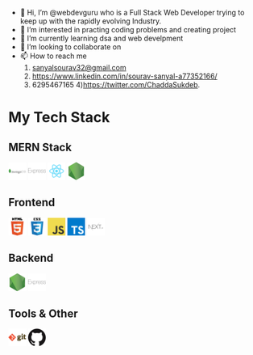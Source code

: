 - 👋 Hi, I’m @webdevguru  who is a Full Stack Web Developer trying to keep up with the rapidly evolving Industry.
- 👀 I’m interested in practing coding problems and creating project
- 🌱 I’m currently learning dsa and web develpment
- 💞️ I’m looking to collaborate on  
- 📫 How to reach me
   1) sanyalsourav32@gmail.com
   2) https://www.linkedin.com/in/sourav-sanyal-a77352166/
   3) 6295467165
   4)https://twitter.com/ChaddaSukdeb.

<!---
webdevguru/webdevguru is a ✨ special ✨ repository because its `README.md` (this file) appears on your GitHub profile.
You can click the Preview link to take a look at your changes.
--->
# My Tech Stack

## MERN Stack
<p class="flex space-x-4">
  <img src="https://raw.githubusercontent.com/github/explore/master/topics/mongodb/mongodb.png" width="35" class="transition-transform duration-300 hover:scale-125 hover:rotate-12" />
  <img src="https://raw.githubusercontent.com/github/explore/master/topics/express/express.png" width="35" class="transition-transform duration-300 hover:scale-125 hover:rotate-12" />
  <img src="https://raw.githubusercontent.com/github/explore/master/topics/react/react.png" width="35" class="transition-transform duration-300 hover:scale-125 hover:rotate-12" />
  <img src="https://raw.githubusercontent.com/github/explore/master/topics/nodejs/nodejs.png" width="35" class="transition-transform duration-300 hover:scale-125 hover:rotate-12" />
</p>

## Frontend
<p class="flex space-x-4">
  <img src="https://raw.githubusercontent.com/github/explore/master/topics/html/html.png" width="35" class="transition-transform duration-300 hover:scale-125 hover:rotate-12" />
  <img src="https://raw.githubusercontent.com/github/explore/master/topics/css/css.png" width="35" class="transition-transform duration-300 hover:scale-125 hover:rotate-12" />
  <img src="https://raw.githubusercontent.com/github/explore/master/topics/javascript/javascript.png" width="35" class="transition-transform duration-300 hover:scale-125 hover:rotate-12" />
  <img src="https://raw.githubusercontent.com/github/explore/master/topics/typescript/typescript.png" width="35" class="transition-transform duration-300 hover:scale-125 hover:rotate-12" />
  <img src="https://raw.githubusercontent.com/github/explore/master/topics/nextjs/nextjs.png" width="35" class="transition-transform duration-300 hover:scale-125 hover:rotate-12" />
</p>

## Backend
<p class="flex space-x-4">
  <img src="https://raw.githubusercontent.com/github/explore/master/topics/nodejs/nodejs.png" width="35" class="transition-transform duration-300 hover:scale-125 hover:rotate-12" />
  <img src="https://raw.githubusercontent.com/github/explore/master/topics/express/express.png" width="35" class="transition-transform duration-300 hover:scale-125 hover:rotate-12" />
</p>

## Tools & Other
<p class="flex space-x-4">
  <img src="https://raw.githubusercontent.com/github/explore/master/topics/git/git.png" width="35" class="transition-transform duration-300 hover:scale-125 hover:rotate-12" />
  <img src="https://raw.githubusercontent.com/github/explore/master/topics/github/github.png" width="35" class="transition-transform duration-300 hover:scale-125 hover:rotate-12" />
</p>

<!-- Add Tailwind CSS CDN -->
<link href="https://cdn.jsdelivr.net/npm/tailwindcss@2.1.2/dist/tailwind.min.css" rel="stylesheet">

<!-- Add Bootstrap CSS CDN -->
<link href="https://cdn.jsdelivr.net/npm/bootstrap@5.3.0-alpha1/dist/css/bootstrap.min.css" rel="stylesheet">

